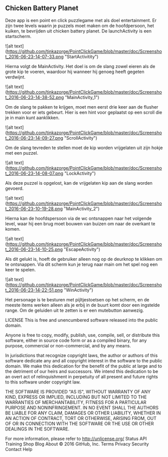 ## Chicken Battery Planet

Deze app is een point en click puzzlegame met als doel entertainment. Er zijn twee levels waarin je puzzels moet maken om de hoofdpersoon, het kuiken, te bevrijden uit chicken battery planet. De launchActivity is een startscherm.

![alt text] (https://github.com/tinkazorge/PointClickGame/blob/master/doc/Screenshot_2016-06-23-14-07-33.png "StartActivitity")

Hierna volgt de MainActivity. Het doel is om de slang zowel eieren als de grote kip te voeren, waardoor hij wanneer hij genoeg heeft gegeten verdwijnt. 

![alt text] (https://github.com/tinkazorge/PointClickGame/blob/master/doc/Screenshot_2016-06-23-14-38-52.png "MainActivity_1")

Om de slang te pakken te krijgen, moet men eerst drie keer aan de flusher trekken voor er iets gebeurt. Hier is een hint voor geplaatst op een scroll die je in main kunt aanklikken. 

![alt text] (https://github.com/tinkazorge/PointClickGame/blob/master/doc/Screenshot_2016-06-23-14-09-27.png "ScrollActivity")

Om de slang tevreden te stellen moet de kip worden vrijgelaten uit zijn hokje met een puzzel.

![alt text] (https://github.com/tinkazorge/PointClickGame/blob/master/doc/Screenshot_2016-06-23-14-08-07.png "LockActivity")

Als deze puzzel is opgelost, kan de vrijgelaten kip aan de slang worden gevoerd. 

![alt text] (https://github.com/tinkazorge/PointClickGame/blob/master/doc/Screenshot_2016-06-23-10-19-28.png "MainActivity_2")

Hierna kan de hoofdspersoon via de wc ontsnappen naar het volgende level, waar hij een brug moet bouwen van buizen om naar de 
overkant te komen. 

![alt text] (https://github.com/tinkazorge/PointClickGame/blob/master/doc/Screenshot_2016-06-23-14-10-25.png "EscapeActivity")

Als dit gelukt is, hoeft de gebruiker alleen nog op de deurknop te klikken om te ontsnappen. Via dit scherm kun je terug naar main om het spel nog een keer te spelen. 

![alt text] (https://github.com/tinkazorge/PointClickGame/blob/master/doc/Screenshot_2016-06-23-14-22-51.png "WinActivity")

Het personage is te besturen met pijltjestoetsen op het scherm, en de meeste items werken alleen als je erbij in de buurt komt door een ingstelde range. Om de geluiden uit te zetten is er een mutebutton aanwezig. 

LICENSE
This is free and unencumbered software released into the public domain.

Anyone is free to copy, modify, publish, use, compile, sell, or distribute this software, either in source code form or as a compiled binary, for any purpose, commercial or non-commercial, and by any means.

In jurisdictions that recognize copyright laws, the author or authors of this software dedicate any and all copyright interest in the software to the public domain. We make this dedication for the benefit of the public at large and to the detriment of our heirs and successors. We intend this dedication to be an overt act of relinquishment in perpetuity of all present and future rights to this software under copyright law.

THE SOFTWARE IS PROVIDED "AS IS", WITHOUT WARRANTY OF ANY KIND, EXPRESS OR IMPLIED, INCLUDING BUT NOT LIMITED TO THE WARRANTIES OF MERCHANTABILITY, FITNESS FOR A PARTICULAR PURPOSE AND NONINFRINGEMENT. IN NO EVENT SHALL THE AUTHORS BE LIABLE FOR ANY CLAIM, DAMAGES OR OTHER LIABILITY, WHETHER IN AN ACTION OF CONTRACT, TORT OR OTHERWISE, ARISING FROM, OUT OF OR IN CONNECTION WITH THE SOFTWARE OR THE USE OR OTHER DEALINGS IN THE SOFTWARE.

For more information, please refer to http://unlicense.org/
Status API Training Shop Blog About
© 2016 GitHub, Inc. Terms Privacy Security Contact Help



